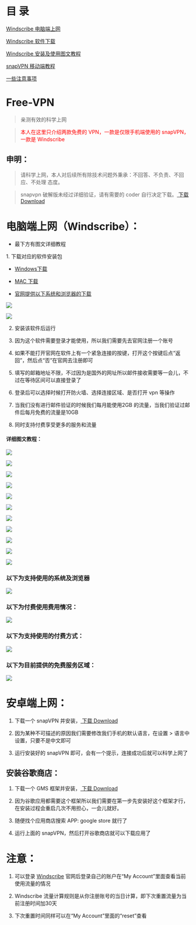 <p align="center"><h1>目   录</h1></p>

<a href="#windows">Windscribe 电脑端上网</a>

<a href="#windowsdownload">Windscribe 软件下载</a>

<a href="#windowsinstall">Windscribe 安装及使用图文教程</a>

<a href="#apk">snapVPN 移动端教程</a>

<a href="#mention">一些注意事项</a>

# Free-VPN

>亲测有效的科学上网

><font color="red">本人在这里只介绍两款免费的 VPN，一款是仅限手机端使用的 snapVPN，一款是 Windscribe</font>

## 申明：

 >请科学上网，本人对后续所有除技术问题外秉承：不回答、不负责、不回应、不处理 态度。
  
 >snapvpn 破解版未经过详细验证，请有需要的 coder 自行决定下载。[ 下载 Download](https://raw.githubusercontent.com/carolcoral/snapVPN/master/Snap%20VPN破解会员版.apk)
 

# <a id="windows">电脑端上网（Windscribe）</a>：

* 最下方有图文详细教程

 <a id="windowsdownload">1. 下载对应的软件安装包</a>
  
   * [Windows下载](https://github.com/carolcoral/Free-VPN/blob/master/Windscribe.exe?raw=true)
  
   * [MAC 下载](https://github.com/carolcoral/Free-VPN/blob/master/Windscribe.dmg?raw=true)
   
   * [官网提供以下系统和浏览器的下载](https://windscribe.com/download)
   
   ![](https://github.com/carolcoral/Free-VPN/blob/master/img/download1.png?raw=true)
   
   ![](https://github.com/carolcoral/Free-VPN/blob/master/img/download2.png?raw=true)
 
 2. 安装该软件后运行
 
 3. 因为这个软件需要登录才能使用，所以我们需要先去官网注册一个账号
 
 4. 如果不能打开官网在软件上有一个紧急连接的按键，打开这个按键后点“返回”，然后点“否”在官网去注册即可
 
 5. 填写的邮箱地址不限，不过因为是国外的网址所以邮件接收需要等一会儿，不过在等待区间可以直接登录了
 
 6. 登录后可以选择时候打开防火墙、选择连接区域、是否打开 vpn 等操作
 
 7. 当我们没有进行邮件验证的时候我们每月能使用2GB 的流量，当我们验证过邮件后每月免费的流量是10GB
 
 8. 同时支持付费享受更多的服务和流量
 
 #### <a id="windowsinstall">详细图文教程：</a>
 ![](https://github.com/carolcoral/Free-VPN/blob/master/img/png/1.png?raw=true)
 
 ![](https://github.com/carolcoral/Free-VPN/blob/master/img/png/2.png?raw=true)
 
 ![](https://github.com/carolcoral/Free-VPN/blob/master/img/png/3.png?raw=true)
 
 ![](https://github.com/carolcoral/Free-VPN/blob/master/img/png/4.png?raw=true)
 
 ![](https://github.com/carolcoral/Free-VPN/blob/master/img/png/5.png?raw=true)
 
 ![](https://github.com/carolcoral/Free-VPN/blob/master/img/png/6.png?raw=true)
 
 ![](https://github.com/carolcoral/Free-VPN/blob/master/img/png/7.png?raw=true)
 
 ![](https://github.com/carolcoral/Free-VPN/blob/master/img/png/8.png?raw=true)
 
 ![](https://github.com/carolcoral/Free-VPN/blob/master/img/png/9.png?raw=true)
 
 ![](https://github.com/carolcoral/Free-VPN/blob/master/img/png/10.png?raw=true)
 
 ![](https://github.com/carolcoral/Free-VPN/blob/master/img/png/11.png?raw=true)
 
 <p align="center">
 
 ### 以下为支持使用的系统及浏览器
 
 ![](https://github.com/carolcoral/Free-VPN/blob/master/img/3.png?raw=true)
 
 ### 以下为付费使用费用情况：
 
 ![](https://github.com/carolcoral/Free-VPN/blob/master/img/2.png?raw=true)
 
 ### 以下为支持使用的付费方式：
 
 ![](https://github.com/carolcoral/Free-VPN/blob/master/img/4.png?raw=true)
 
 ### 以下为目前提供的免费服务区域：
 
 ![](https://github.com/carolcoral/Free-VPN/blob/master/img/5.png?raw=true)
 </p>

# <a id="apk">安卓端上网：</a>

1. 下载一个 snapVPN 并安装，[ 下载 Download](https://raw.githubusercontent.com/carolcoral/snapVPN/master/base.apk)

2. 因为某种不可描述的原因我们需要修改我们手机的默认语言，在设置 > 语言中设置，只要不是中文即可

3. 运行安装好的 snapVPN 即可，会有一个提示，连接成功后就可以科学上网了

## 安装谷歌商店：

1. 下载一个 GMS 框架并安装，[ 下载 Download](https://raw.githubusercontent.com/carolcoral/snapVPN/master/GMSanzhuangqi_1.apk)

2. 因为谷歌应用都需要这个框架所以我们需要在第一步先安装好这个框架才行，在安装过程会重启几次不用担心，一会儿就好。

3. 随便找个应用商店搜索 APP: google store 就行了

4. 运行上面的 snapVPN，然后打开谷歌商店就可以下载应用了

# <a id="mention">注意：</a>
1. 可以登录 [Windscribe](https://windscribe.com/) 官网后登录自己的账户在“My Account”里面查看当前使用流量的情况

2. Windscribe 流量计算规则是从你注册账号的当日计算，即下次重置流量为当前注册时间加30天

3. 下次重置时间同样可以在“My Account”里面的“reset”查看
